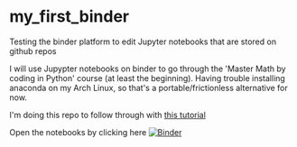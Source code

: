 # my_first_binder
Testing the binder platform to edit Jupyter notebooks that are stored on github repos

I will use Jupypter notebooks on binder to go through the 'Master Math by coding in Python' course (at least the beginning).
Having trouble installing anaconda on my Arch Linux, so that's a portable/frictionless alternative for now.

I'm doing this repo to follow through with [this tutorial](https://the-turing-way.netlify.app/communication/binder/zero-to-binder.html)

Open the notebooks by clicking here [![Binder](https://mybinder.org/badge_logo.svg)](https://mybinder.org/v2/gh/shaolin-peanut/my_first_binder/HEAD)
